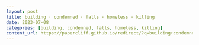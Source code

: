 ```yaml
---
layout: post
title: building · condemned · falls · homeless · killing
date: 2023-07-08
categories: [building, condemned, falls, homeless, killing]
content_url: https://papercliff.github.io/redirect/?q=building+condemned+falls+homeless+killing&tbs=cdr:1,cd_min:7/7/2023,cd_max:7/9/2023
---
```

